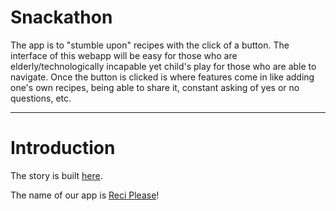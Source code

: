 # Snackathon
The app is to "stumble upon" recipes with the click of a button. The interface of this webapp will be easy for those who are elderly/technologically incapable yet child's play for those who are able to navigate. Once the button is clicked is where features come in like adding one's own recipes, being able to share it, constant asking of yes or no questions, etc.

---
# Introduction

The story is built [here](https://www.pewresearch.org/internet/2017/05/17/tech-adoption-climbs-among-older-adults/).

The name of our app is [Reci Please](http://hackathon-snackathon.vercel.app/)!